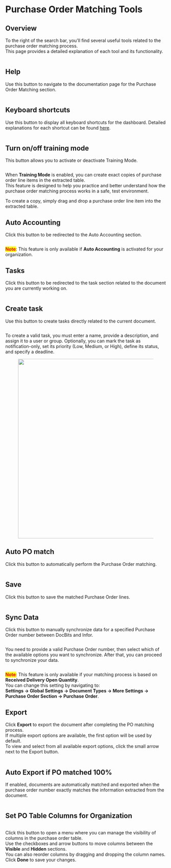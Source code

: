 # Purchase Order Matching Tools

## Overview

To the right of the search bar, you’ll find several useful tools related to the purchase order matching process.\
This page provides a detailed explanation of each tool and its functionality.

<figure><img src="../../../.gitbook/assets/po_match_tools_0.png" alt=""><figcaption></figcaption></figure>

## Help

Use this button to navigate to the documentation page for the Purchase Order Matching section.

<figure><img src="../../../.gitbook/assets/po_match_tools.png" alt=""><figcaption></figcaption></figure>

## Keyboard shortcuts

Use this button to display all keyboard shortcuts for the dashboard. Detailed explanations for each shortcut can be found [here](keyboard-shortcuts.md).

<figure><img src="../../../.gitbook/assets/po_match_tools_2.png" alt=""><figcaption></figcaption></figure>

## Turn on/off training mode

This button allows you to activate or deactivate Training Mode.

<figure><img src="../../../.gitbook/assets/po_match_tools_3 (1).png" alt=""><figcaption></figcaption></figure>

When **Training Mode** is enabled, you can create exact copies of purchase order line items in the extracted table.\
This feature is designed to help you practice and better understand how the purchase order matching process works in a safe, test environment.

To create a copy, simply drag and drop a purchase order line item into the extracted table.

## Auto Accounting

Click this button to be redirected to the Auto Accounting section.

<figure><img src="../../../.gitbook/assets/po_match_tools_12.png" alt=""><figcaption></figcaption></figure>

<mark style="color:red;">**Note**</mark>: This feature is only available if **Auto Accounting** is activated for your organization.

## Tasks

Click this button to be redirected to the task section related to the document you are currently working on.

<figure><img src="../../../.gitbook/assets/po_match_tools_4.png" alt=""><figcaption></figcaption></figure>

## Create task

Use this button to create tasks directly related to the current document.

<figure><img src="../../../.gitbook/assets/po_match_tools_5.png" alt=""><figcaption></figcaption></figure>

To create a valid task, you must enter a name, provide a description, and assign it to a user or group. Optionally, you can mark the task as notification-only, set its priority (Low, Medium, or High), define its status, and specify a deadline.

<figure><img src="../../../.gitbook/assets/po_match_tools_9.png" alt="" width="563"><figcaption></figcaption></figure>

## Auto PO match

Click this button to automatically perform the Purchase Order matching.

<figure><img src="../../../.gitbook/assets/po_match_tools_6 (1).png" alt=""><figcaption></figcaption></figure>

## Save

Click this button to save the matched Purchase Order lines.

<figure><img src="../../../.gitbook/assets/po_match_tools_7 (1).png" alt=""><figcaption></figcaption></figure>

## Sync Data

Click this button to manually synchronize data for a specified Purchase Order number between DocBits and Infor.

<figure><img src="../../../.gitbook/assets/po_match_tools_8 (1).png" alt=""><figcaption></figcaption></figure>

You need to provide a valid Purchase Order number, then select which of the available options you want to synchronize. After that, you can proceed to synchronize your data.

<figure><img src="../../../.gitbook/assets/po_match_tools_10.png" alt=""><figcaption></figcaption></figure>

<mark style="color:red;">**Note**</mark>: This feature is only available if your matching process is based on **Received Delivery Open Quantity**.\
You can change this setting by navigating to:\
**Settings → Global Settings → Document Types → More Settings → Purchase Order Section → Purchase Order**.

## Export

Click **Export** to export the document after completing the PO matching process.\
If multiple export options are available, the first option will be used by default.\
To view and select from all available export options, click the small arrow next to the Export button.

<figure><img src="../../../.gitbook/assets/po_match_tools_11 (1).png" alt=""><figcaption></figcaption></figure>

## Auto Export if PO matched 100%

If enabled, documents are automatically matched and exported when the purchase order number exactly matches the information extracted from the document.

<figure><img src="../../../.gitbook/assets/po_match_tools_13.png" alt=""><figcaption></figcaption></figure>

## Set PO Table Columns for Organization

<figure><img src="../../../.gitbook/assets/dashboard_tools_11 (1).png" alt=""><figcaption></figcaption></figure>

Click this button to open a menu where you can manage the visibility of columns in the purchase order table.\
Use the checkboxes and arrow buttons to move columns between the **Visible** and **Hidden** sections.\
You can also reorder columns by dragging and dropping the column names.\
Click **Done** to save your changes.

<figure><img src="../../../.gitbook/assets/po_match_6.png" alt=""><figcaption></figcaption></figure>

